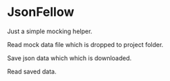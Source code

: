 # JsonFellow

Just a simple mocking helper.


Read mock data file which is dropped to project folder.

Save json data which which is downloaded.

Read saved data.
